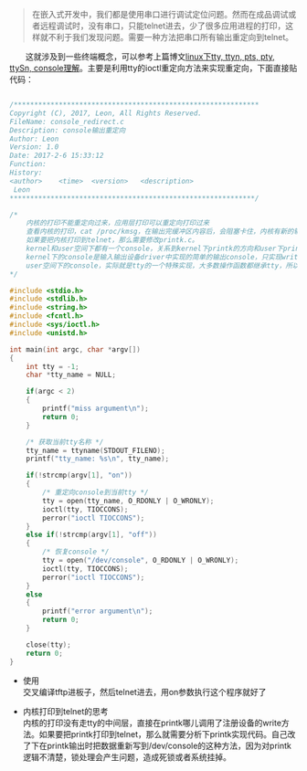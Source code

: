 > 在嵌入式开发中，我们都是使用串口进行调试定位问题。然而在成品调试或者远程调试时，没有串口，只能telnet进去，少了很多应用进程的打印，这样就不利于我们发现问题。需要一种方法把串口所有输出重定向到telnet。  

　　这就涉及到一些终端概念，可以参考上篇博文[linux下tty, ttyn, pts, pty, ttySn, console理解](http://blog.csdn.net/u013401853/article/details/54915853)。主要是利用tty的ioctl重定向方法来实现重定向，下面直接贴代码：  

```c

/************************************************************
Copyright (C), 2017, Leon, All Rights Reserved.
FileName: console_redirect.c
Description: console输出重定向
Author: Leon
Version: 1.0
Date: 2017-2-6 15:33:12
Function:
History:
<author>    <time>  <version>   <description>
 Leon
************************************************************/

/*
    内核的打印不能重定向过来，应用层打印可以重定向打印过来
    查看内核的打印，cat /proc/kmsg，在输出完缓冲区内容后，会阻塞卡住，内核有新的输出时会继续输出。
    如果要把内核打印到telnet，那么需要修改printk.c。
    kernel和user空间下都有一个console，关系到kernel下printk的方向和user下printf的方向，实现差别很大。
    kernel下的console是输入输出设备driver中实现的简单的输出console，只实现write函数，并且是直接输出到设备。
    user空间下的console，实际就是tty的一个特殊实现，大多数操作函数都继承tty，所以对于console的读写，都是由kernel的tty层来最终发送到设备。
*/

#include <stdio.h>
#include <stdlib.h>
#include <string.h>
#include <fcntl.h>
#include <sys/ioctl.h>
#include <unistd.h>

int main(int argc, char *argv[])
{
    int tty = -1;
    char *tty_name = NULL;

    if(argc < 2)
    {
        printf("miss argument\n");
        return 0;
    }

    /* 获取当前tty名称 */
    tty_name = ttyname(STDOUT_FILENO);
    printf("tty_name: %s\n", tty_name);

    if(!strcmp(argv[1], "on"))
    {
        /* 重定向console到当前tty */
        tty = open(tty_name, O_RDONLY | O_WRONLY);
        ioctl(tty, TIOCCONS);
        perror("ioctl TIOCCONS");
    }
    else if(!strcmp(argv[1], "off"))
    {
        /* 恢复console */
        tty = open("/dev/console", O_RDONLY | O_WRONLY);
        ioctl(tty, TIOCCONS);
        perror("ioctl TIOCCONS");
    }
    else
    {
        printf("error argument\n");
        return 0;
    }

    close(tty);
    return 0;
}
```

* 使用  
交叉编译tftp进板子，然后telnet进去，用on参数执行这个程序就好了  

* 内核打印到telnet的思考  
内核的打印没有走tty的中间层，直接在printk哪儿调用了注册设备的write方法。如果要把printk打印到telnet，那么就需要分析下printk实现代码。自己改了下在printk输出时把数据重新写到/dev/console的这种方法，因为对printk逻辑不清楚，锁处理会产生问题，造成死锁或者系统挂掉。  